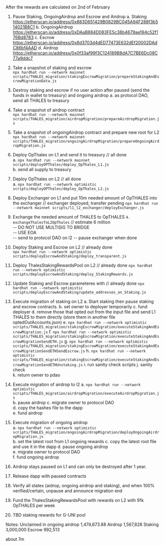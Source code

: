 After the rewards are calculated on 2nd of February

1. Pause Staking, OngoingAirdrop and Escrow and Airdrop
   a. Staking https://etherscan.io/address/0x883D651429B0829BC045A94F288f3b514021B8C1
   b. OngoingAirdrop https://etherscan.io/address/0xDAaB884D083FE5c38b4679ae194c52f176Bd8783
   c. Escrow https://etherscan.io/address/0x8d3703d4dED77473E632dEf20002DAdC86bf4AAD
   d. Airdrop https://etherscan.io/address/0x0f33af99f3C124189B8dA7C7BE6Dc08C77a9ddc7

2. Take a snapshot of staking and escrow  
   `npx hardhat run --network mainnet scripts/THALES_migration/stakingEscrowMigration/prepareStakingAndEscrowMigrationData.js`
3. Destroy staking and escrow if no user action after paused (send the funds in wallet to treasury) and ongoing airdrop
   a. as protocol DAO, send all THALES to treasury
4. Take a snapshot of airdrop contract  
   `npx hardhat run --network mainnet scripts/THALES_migration/airdropMigration/prepareAirdropMigration.js`
5. Take a snapshot of ongoingAirdrop contract and prepare new root for L2  
   `npx hardhat run --network mainnet scripts/THALES_migration/ongoingAirdropMigration/prepareOngoingAirdropMigration.js`
6. Deploy OpThales on L1 and send it to treasury // all done  
   a. `npx hardhat run --network mainnet scripts/deployOPThales/deploy_OpThales_L1.js`  
   b. send all supply to treasury
7. Deploy OpThales on L2 // all done  
   a. `npx hardhat run --network optimistic scripts/deployOPThales/deploy_OpThales_L2.js`
8. Deploy Exchanger on L1 and put 10m needed amount of OpTHALES into the exchanger // exchanger deployed, transfer pending
   `npx hardhat run --network mainnet scripts/l1_l2_exchanger/deployExchanger.js`
9. Exchange the needed amount of THALES to OpTHALES `4. exchangeThalesToL2OpThales` // estimate 6 million  
   -- DO NOT USE MULTISIG TO BRIDGE  
   -- USE EOA  
   -- send to protocol DAO on l2
   -- pause exchanger when done
10. Deploy Staking and Escrow on L2 // already done  
    `npx hardhat run --network optimistic scripts/deployEscrowAndStaking/deploy_transparent.js`
11. Deploy ThalesStakingRewardsPool on L2 // already done
    `npx hardhat run --network optimistic scripts/deployEscrowAndStaking/deploy_StakingRewards.js`
12. Update Staking and Escrow parameteres with // already done
    `npx hardhat run --network optimistic scripts/deployEscrowAndStaking/update_addresses_on_Staking.js`
13. Execute migration of staking on L2
    a. Start staking then pause staking and escrow contracts.
    b. set owner to deployer temporarily
    c. fund deployer
    d. remove those that opted out from the input file and send L1 THALES to them directly (store them in another file optedOutAccounts.json)
    e. `npx hardhat run --network optimistic scripts/THALES_migration/stakingEscrowMigration/executeStakingAndEscrowMigration.js`
    f. `npx hardhat run --network optimistic scripts/THALES_migration/stakingEscrowMigration/executeStakingAndEscrowMigrationSendETH.js`
    g. `npx hardhat run --network optimistic scripts/THALES_migration/stakingEscrowMigration/executeStakingAndEscrowMigrationSendETHSendEscrow.js`
    h. `npx hardhat run --network optimistic scripts/THALES_migration/stakingEscrowMigration/executeStakingAndEscrowMigrationSendETHUnstaking.js`
    i. run sanity check scripts
    j. sanity check  
    k. return owner to pdao
14. Execute migration of airdrop to l2
    a. `npx hardhat run --network optimistic scripts/THALES_migration/airdropMigration/executeAirdropMigration.js`  
    b. pause airdrop
    c. migrate owner to protocol DAO  
    d. copy the hashes file to the dapp  
    e. fund airdrop
15. Execute migration of ongoing airdrop  
    a. `npx hardhat run --network optimistic scripts/THALES_migration/ongoingAirdropMigration/deployOngoingAirdropMigration.js`  
    b. set the latest root from L1 ongoing rewards
    c. copy the latest root file and use it in the dapp
    d. pause ongoing airdrop  
    e. migrate owner to protocol DAO  
    f. fund ongoing airdrop
16. Airdrop stays paused on L1 and can only be destroyed after 1 year.
17. Release dapp with paused contracts
18. Verify all states (aidrop, ongoing airdrop and staking), and when 100% verified/certain, unpause and announce migration end
19. Fund the ThalesStakingRewardsPool with rewards on L2 with 91k OpTHALES per week
20. TBD staking rewards for G-UNI pool

Notes:
Unclaimed in ongoing airdrop 1,474,673.88
Airdrop 1,567,828
Staking 3,000,000
Escrow 992,513

about 7m
